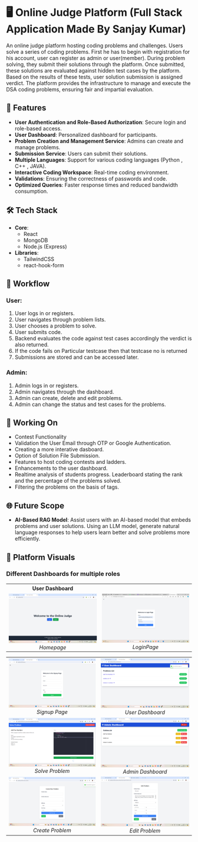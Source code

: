 # 🖥️ Online Judge Platform (Full Stack Application Made By Sanjay Kumar)

An online judge platform hosting coding problems and challenges. Users solve a series of coding problems. First he has to begin with registration for his account, user can register as admin or user(member). During problem solving, they submit their solutions through the platform. Once submitted, these solutions are evaluated against hidden test cases by the platform. Based on the results of these tests, user solution submission is assigned verdict. The platform provides the infrastructure to manage and execute the DSA coding problems, ensuring fair and impartial evaluation.

## 🌟 Features

- **User Authentication and Role-Based Authorization**: Secure login and role-based access.
- **User Dashboard**: Personalized dashboard for participants.
- **Problem Creation and Management Service**: Admins can create and manage problems.
- **Submission Service**: Users can submit their solutions.
- **Multiple Languages**: Support for various coding languages (Python , C++ , JAVA).
- **Interactive Coding Workspace**: Real-time coding environment.
- **Validations**: Ensuring the correctness of passwords and code.
- **Optimized Queries**: Faster response times and reduced bandwidth consumption.

## 🛠️ Tech Stack

- **Core**:
  - React
  - MongoDB
  - Node.js (Express)
- **Libraries**:
  - TailwindCSS
  - react-hook-form
    
## 🔄 Workflow

### User:
1. User logs in or registers.
2. User navigates through problem lists.
3. User chooses a problem to solve.
4. User submits code.
5. Backend evaluates the code against test cases accordingly the verdict is also returned.
6. If the code fails on Particular testcase then that testcase no is returned
6. Submissions are stored  and can be accessed later.

### Admin:
1. Admin logs in or registers.
2. Admin navigates through the dashboard.
3. Admin can create, delete and edit problems.
4. Admin can change the status and test cases for the problems.



## 🔧 Working On

- Contest Functionality 
- Validation the User Email through OTP or Google Authentication.
- Creating a more interative dasboard.
- Option of Solution File Submission.
- Features to host coding contests and ladders.
- Enhancements to the user dashboard.
- Realtime analysis of students progress. Leaderboard stating the rank and the percentage of the problems solved.
- Filtering the problems on the basis of tags.

## 🌐 Future Scope

- **AI-Based RAG Model**: Assist users with an AI-based model that embeds problems and user solutions. Using an LLM model, generate natural language responses to help users learn better and solve problems more efficiently.


## 🎨 Platform Visuals

### Different Dashboards for multiple roles 
<div align="center">
  <table>
    <tr>
    <th align="center">User Dashboard</th>
      </tr>
    <tr>
      <td align="center">
        <img src="https://github.com/yash52003/OnlineJudge/blob/main/assets/Homepage.png" alt="Landing page" style="width: 300px;"/>
        <br />
        <em>Homepage</em>
      </td>
      <td align="center">
        <img src="https://github.com/yash52003/OnlineJudge/blob/main/assets/LoginPage.png" style="width: 300px;"/>
        <br />
        <em>LoginPage</em>
      </td>
    </tr>
  </table>
</div>

<div align="center">
  <table>
   <tr>
     <td align="center">
        <img src="https://github.com/yash52003/OnlineJudge/blob/main/assets/SingupPage.png" alt="Landing register" style="width: 300px;"/>
        <br />
        <em>Signup Page</em>
      </td>
      <td align="center">
        <img src="https://github.com/yash52003/OnlineJudge/blob/main/assets/UserDashboard.png" style="width: 300px;"/>
        <br />
        <em>User Dashboard</em>
      </td>
    </tr>
    <tr>
           <td align="center">
        <img src="https://github.com/yash52003/OnlineJudge/blob/main/assets/SolveProblemPage.png" alt="Landing register" style="width: 300px;"/>
        <br />
        <em>Solve Problem</em>
      </td>
          </td>
           <td align="center">
        <img src="https://github.com/yash52003/OnlineJudge/blob/main/assets/AdminCrud.png" alt="Landing register" style="width: 300px;"/>
        <br />
        <em>Admin Dashboard</em>
      </td>
    </tr>
    <tr>
           <td align="center">
        <img src="https://github.com/yash52003/OnlineJudge/blob/main/assets/CreateProblemPage.png" alt="Landing register" style="width: 300px;"/>
        <br />
        <em>Create Problem</em>
      </td>
          </td>
           <td align="center">
        <img src="https://github.com/yash52003/OnlineJudge/blob/main/assets/Edit.CreateProblem.png" style="width: 300px;"/>
        <br />
        <em>Edit Problem</em>
      </td>
    </tr>
  </table>
</div>
